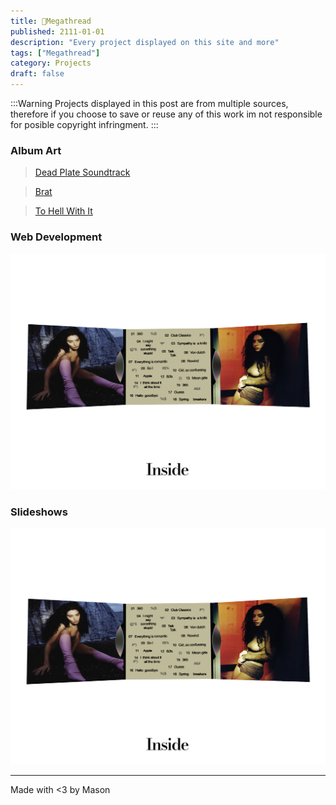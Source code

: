 ```yaml
---
title: 📌Megathread
published: 2111-01-01  
description: "Every project displayed on this site and more"    
tags: ["Megathread"]  
category: Projects  
draft: false
---
```

:::Warning
Projects displayed in this post are from multiple sources, therefore if you choose to save or reuse any of this work im not responsible for posible copyright infringment.
:::

### Album Art
>[Dead Plate Soundtrack](https://11ason.space/posts/deadplatealbumart/)

>[Brat](https://11ason.space/posts/bratalbumart/)

>[To Hell With It](https://11ason.space/posts/thwialbumart/)


### Web Development
![Spotify Now Playing](https://github.com/11ason/Sitefiles/blob/main/brat-cd-sleeve-inside-cover-preview.PNG?raw=true)


### Slideshows
![Fuji Shibukura Flower Festival](https://github.com/11ason/Sitefiles/blob/main/brat-cd-sleeve-inside-cover-preview.PNG?raw=true)

---

Made with <3 by Mason